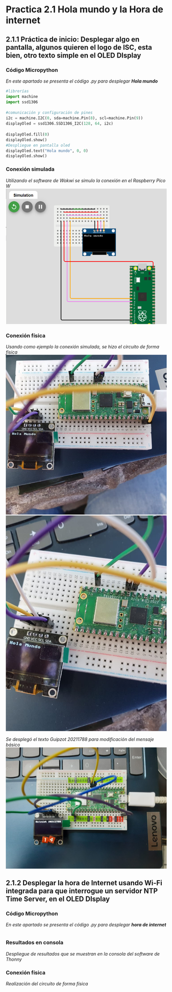 # Practica 2.1 Hola mundo y la Hora de internet

## 2.1.1 Práctica de inicio: Desplegar algo en pantalla, algunos quieren el logo de ISC, esta bien, otro texto simple en el OLED DIsplay
### Código Micropython
_En este apartado se presenta el código .py para desplegar **Hola mundo**_
```python
#librerías
import machine
import ssd1306

#comunicación y configuración de pines
i2c = machine.I2C(0, sda=machine.Pin(8), scl=machine.Pin(9))
displayOled = ssd1306.SSD1306_I2C(128, 64, i2c)

displayOled.fill(0)
displayOled.show()
#Despliegue en pantalla oled
displayOled.text("Hola mundo", 0, 0)
displayOled.show()
```

### Conexión simulada
_Utilizando el software de Wokwi se simulo la conexión en el Raspberry Pico W_
![](ConexionSimulada.png)

### Conexión física
_Usando como ejemplo la conexión simulada, se hizo el circuito de forma física_ 
![](ConexionFisica.png)
![](HolaM.png)

_Se desplegó el texto *Guipzot 20211788* para modificación del mensaje básico_
![](MensajeOled.png)

## 2.1.2 Desplegar la hora de Internet usando Wi-Fi integrada para que interrogue un servidor NTP Time Server, en el OLED DIsplay
### Código Micropython
_En este apartado se presenta el código .py para desplegar **hora de internet**_
```python

```
### Resultados en consola
_Despliegue de resultados que se muestran en la consola del software de Thonny_
![]()

### Conexión física
_Realización del circuito de forma física_ 
![]()
